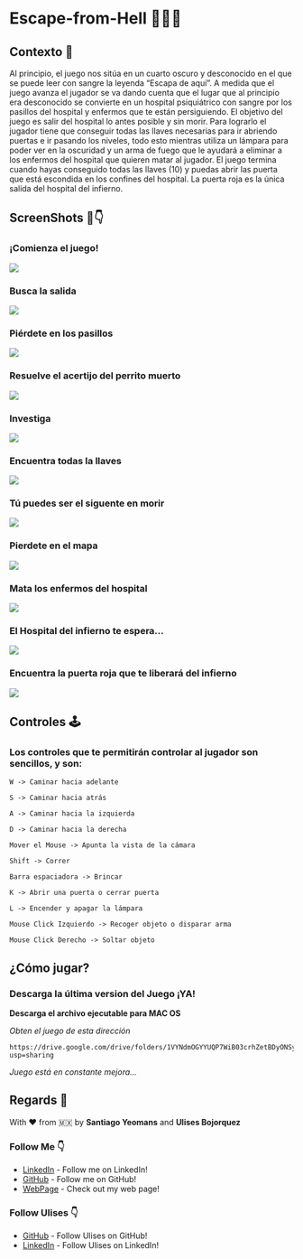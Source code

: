 # Escape-from-Hell 🏥🧟‍♂️

## Contexto 🏥
Al principio, el juego nos sitúa en un cuarto oscuro y desconocido en el que se puede leer con sangre la leyenda “Escapa de aquí”. A medida que el juego avanza el jugador se va dando cuenta que el lugar que al principio era desconocido se convierte en un hospital psiquiátrico con sangre por los pasillos del hospital y enfermos que te están persiguiendo. El objetivo del juego es salir del hospital lo antes posible y sin morir. Para lograrlo el jugador tiene que conseguir todas las llaves necesarias para ir abriendo puertas e ir pasando los niveles, todo esto mientras utiliza un lámpara para poder ver en la oscuridad y un arma de fuego que le ayudará a eliminar a los enfermos del hospital que quieren matar al jugador. El juego termina cuando hayas conseguido todas las llaves (10) y puedas abrir las puerta que está escondida en los confines del hospital. La puerta roja es la única salida del hospital del infierno.

## ScreenShots 📸👇

### ¡Comienza el juego!
![](https://github.com/SYM1000/Escape-from-Hell/blob/master/Screenshots/Home.png)

### Busca la salida
![](https://github.com/SYM1000/Escape-from-Hell/blob/master/Screenshots/Captura%20de%20Pantalla%202020-06-13%20a%20la(s)%2021.04.23.png)

### Piérdete en los pasillos 
![](https://github.com/SYM1000/Escape-from-Hell/blob/master/Screenshots/Gameplay1.gif)

### Resuelve el acertijo del perrito muerto
![](https://github.com/SYM1000/Escape-from-Hell/blob/master/Screenshots/Captura%20de%20Pantalla%202020-06-13%20a%20la(s)%2021.06.27.png)

### Investiga
![](https://github.com/SYM1000/Escape-from-Hell/blob/master/Screenshots/Captura%20de%20Pantalla%202020-06-13%20a%20la(s)%2021.07.00.png)

### Encuentra todas la llaves 
![](https://github.com/SYM1000/Escape-from-Hell/blob/master/Screenshots/Captura%20de%20Pantalla%202020-06-13%20a%20la(s)%2021.08.08.png)

### Tú puedes ser el siguente en morir
![](https://github.com/SYM1000/Escape-from-Hell/blob/master/Screenshots/Captura%20de%20Pantalla%202020-06-13%20a%20la(s)%2021.08.41.png)

### Pierdete en el mapa
![](https://github.com/SYM1000/Escape-from-Hell/blob/master/Screenshots/Captura%20de%20Pantalla%202020-06-13%20a%20la(s)%2021.10.19.png)

### Mata los enfermos del hospital
![](https://github.com/SYM1000/Escape-from-Hell/blob/master/Screenshots/gameplay3.gif)

### El Hospital del infierno te espera...
![](https://github.com/SYM1000/Escape-from-Hell/blob/master/Screenshots/gameplay4.gif)

### Encuentra la puerta roja que te liberará del infierno
![](https://github.com/SYM1000/Escape-from-Hell/blob/master/Screenshots/Captura%20de%20Pantalla%202020-06-13%20a%20la(s)%2021.12.51.png)


## Controles 🕹
### Los controles que te permitirán controlar al jugador son sencillos, y son:

```
W -> Caminar hacia adelante
```
```
S -> Caminar hacia atrás
```
```
A -> Caminar hacia la izquierda
```
```
D -> Caminar hacia la derecha
```
```
Mover el Mouse -> Apunta la vista de la cámara
```
```
Shift -> Correr 
```
```
Barra espaciadora -> Brincar
```
```
K -> Abrir una puerta o cerrar puerta
```
```
L -> Encender y apagar la lámpara
```
```
Mouse Click Izquierdo -> Recoger objeto o disparar arma
```
```
Mouse Click Derecho -> Soltar objeto     
```

## ¿Cómo jugar?
### Descarga la última version del Juego ¡YA!

**Descarga el archivo ejecutable para MAC OS**

_Obten el juego de esta dirección_
```
https://drive.google.com/drive/folders/1VYNdmOGYYUQP7WiB03crhZetBDyONSys?usp=sharing 
```
_Juego está en constante mejora..._




## Regards 🎈
With ❤️ from 🇲🇽 by **Santiago Yeomans** and **Ulises Bojorquez**

### Follow Me 👇
* [LinkedIn](https://www.linkedin.com/in/santiago-yeomans/) - Follow me on LinkedIn!
* [GitHub](https://github.com/SYM1000) - Follow me on GitHub!
* [WebPage](www.santiagoyeomans.com) - Check out my web page!

### Follow Ulises 👇
* [GitHub](https://github.com/UlisesBojorquez) - Follow Ulises on GitHub!
* [LinkedIn](https://www.linkedin.com/in/ulises-boj%C3%B3rquez-ortiz-251722179/) - Follow Ulises on LinkedIn!
